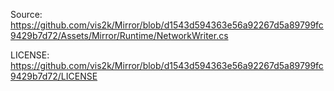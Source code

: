 Source: https://github.com/vis2k/Mirror/blob/d1543d594363e56a92267d5a89799fc9429b7d72/Assets/Mirror/Runtime/NetworkWriter.cs

LICENSE: https://github.com/vis2k/Mirror/blob/d1543d594363e56a92267d5a89799fc9429b7d72/LICENSE